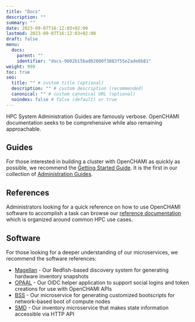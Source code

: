 ```yaml
---
title: "Docs"
description: ""
summary: ""
date: 2023-09-07T16:12:03+02:00
lastmod: 2023-09-07T16:12:03+02:00
draft: false
menu:
  docs:
    parent: ""
    identifier: "docs-9602b15bad02600f3883f55e2ade6b81"
weight: 999
toc: true
seo:
  title: "" # custom title (optional)
  description: "" # custom description (recommended)
  canonical: "" # custom canonical URL (optional)
  noindex: false # false (default) or true
---
```


HPC System Administration Guides are famously verbose.  OpenCHAMI documentation seeks to be comprehensive while also remaining approachable.

## Guides

For those interested in building a cluster with OpenCHAMI as quickly as possible, we recommend the [Getting Started Guide](/docs/guides/get-started/).  It is the first in our collection of [Administration Guides](/guides/).

## References

Administrators looking for a quick reference on how to use OpenCHAMI software to accomplish a task can browse our [reference documentation](/docs/reference/) which is organized around common HPC use cases.

## Software

For those looking for a deeper understanding of our microservices, we recommend the software references:

* [Magellan](/docs/software/magellan/) - Our Redfish-based discovery system for generating hardware inventory snapshots
* [OPAAL](/docs/software/opaal/) - Our OIDC helper application to support social logins and token creations for use with OpenCHAMI APIs
* [BSS](/docs/software/bss/) - Our microservice for generating customized bootscripts for network-based boot of compute nodes
* [SMD](/docs/software/smd/) - Our inventory microservice that makes state information accessible via HTTP API